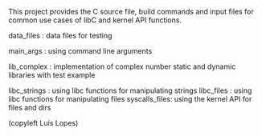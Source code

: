 This project provides the C source file, build commands and input files
for common use cases of libC and kernel API functions.

data_files    : data files for testing

main_args     : using command line arguments

lib_complex   : implementation of complex number static and dynamic libraries with test example

libc_strings  : using libc functions for manipulating strings
libc_files    : using libc functions for manipulating files
syscalls_files: using the kernel API for files and dirs

(copyleft Luís Lopes)
